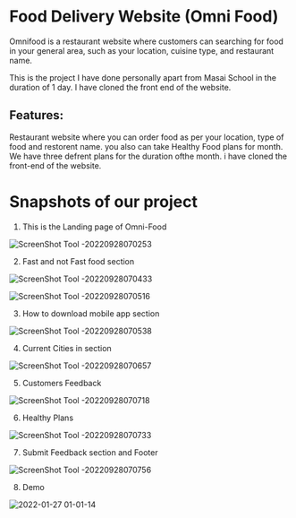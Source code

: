 

# Food Delivery Website (Omni Food)

Omnifood is a restaurant website where customers can searching for food in your general area, such as your location, cuisine type, and restaurant name.

This is the project I have done personally apart from Masai School in the duration of 1 day. I have cloned the front end of the website.




<!-- ## Tech Stack: -->

<!-- <p>
   <img src="https://img.icons8.com/color/64/000000/javascript.png"/>
   <img src="https://img.icons8.com/color/64/000000/html-5.png"/>
   <img src="https://img.icons8.com/color/64/000000/css3.png" />
   <img src="https://img.icons8.com/color/64/000000/json.png"/>
</p> -->

## Features:

Restaurant website where you can order food as per your location, type of food and restorent name. you also can take Healthy Food plans for month. We have three defrent plans for the duration ofthe month. i have cloned the front-end of the website.

<h1>Snapshots of our project</h1>

1. This is the Landing page of Omni-Food

![ScreenShot Tool -20220928070253](https://user-images.githubusercontent.com/88669777/192668788-f3f6d9c7-bf73-492b-93cb-c6ed1813e8b1.png)

2. Fast and not Fast food section

![ScreenShot Tool -20220928070433](https://user-images.githubusercontent.com/88669777/192668930-0aa02e2a-4e34-4c80-9d5d-71733dda46d6.png)

![ScreenShot Tool -20220928070516](https://user-images.githubusercontent.com/88669777/192668947-40066209-0a56-415b-a9d9-470d944e60ae.png)

3. How to download mobile app section

![ScreenShot Tool -20220928070538](https://user-images.githubusercontent.com/88669777/192669015-f589141a-63eb-4c61-b2e9-c0e0732d4a21.png)

4. Current Cities in section

![ScreenShot Tool -20220928070657](https://user-images.githubusercontent.com/88669777/192669094-666b8638-6b40-492f-adb6-ac6437d649ef.png)

5. Customers Feedback

![ScreenShot Tool -20220928070718](https://user-images.githubusercontent.com/88669777/192669186-04475b69-cd07-42b3-969f-572c02477f86.png)

6. Healthy Plans

![ScreenShot Tool -20220928070733](https://user-images.githubusercontent.com/88669777/192669239-584bf648-8b36-4364-a8c6-a8fdeb02d5ac.png)

7. Submit Feedback section and Footer

![ScreenShot Tool -20220928070756](https://user-images.githubusercontent.com/88669777/192669307-0cf959f1-dbe7-447c-b332-38f7ec68f742.png)

8. Demo

![2022-01-27 01-01-14](https://user-images.githubusercontent.com/88669777/151234263-a283de5d-4220-45bc-9568-14bf63638f6a.gif)

